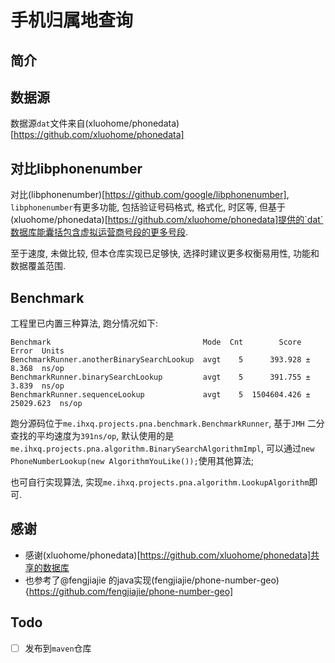 # 手机归属地查询

## 简介

## 数据源

数据源`dat`文件来自(xluohome/phonedata)[https://github.com/xluohome/phonedata]

## 对比**libphonenumber**
对比(libphonenumber)[https://github.com/google/libphonenumber], `libphonenumber`有更多功能, 包括验证号码格式, 格式化, 时区等, 
但基于(xluohome/phonedata)[https://github.com/xluohome/phonedata]提供的`dat`数据库能囊括包含虚拟运营商号段的更多号段.  

至于速度, 未做比较, 但本仓库实现已足够快, 选择时建议更多权衡易用性, 功能和数据覆盖范围.

## Benchmark

工程里已内置三种算法, 跑分情况如下:
```
Benchmark                                  Mode  Cnt        Score       Error  Units
BenchmarkRunner.anotherBinarySearchLookup  avgt    5      393.928 ±     8.368  ns/op
BenchmarkRunner.binarySearchLookup         avgt    5      391.755 ±     3.839  ns/op
BenchmarkRunner.sequenceLookup             avgt    5  1504604.426 ± 25029.623  ns/op
```
跑分源码位于`me.ihxq.projects.pna.benchmark.BenchmarkRunner`, 基于`JMH`
二分查找的平均速度为`391ns/op`, 
默认使用的是`me.ihxq.projects.pna.algorithm.BinarySearchAlgorithmImpl`, 
可以通过`new PhoneNumberLookup(new AlgorithmYouLike());`使用其他算法;  

也可自行实现算法, 实现`me.ihxq.projects.pna.algorithm.LookupAlgorithm`即可.

## 感谢
- 感谢(xluohome/phonedata)[https://github.com/xluohome/phonedata]共享的数据库
- 也参考了@fengjiajie 的java实现(fengjiajie/phone-number-geo){https://github.com/fengjiajie/phone-number-geo]


## Todo
- [ ] 发布到`maven`仓库
